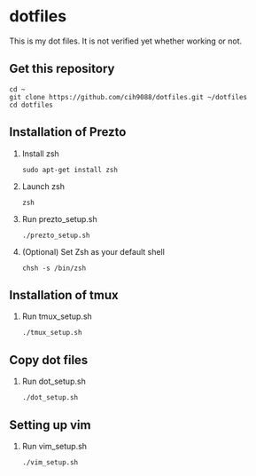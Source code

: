 # dotfiles
This is my dot files.
It is not verified yet whether working or not.

## Get this repository
```
cd ~
git clone https://github.com/cih9088/dotfiles.git ~/dotfiles
cd dotfiles
```

## Installation of Prezto
1. Install zsh
    ```
    sudo apt-get install zsh
    ```
2. Launch zsh
    ```
    zsh
    ```
3. Run prezto_setup.sh
    ```
    ./prezto_setup.sh
    ```
4. (Optional) Set Zsh as your default shell
    ```
    chsh -s /bin/zsh
    ```

## Installation of tmux
1. Run tmux_setup.sh
    ```
    ./tmux_setup.sh
    ```

## Copy dot files
1. Run dot_setup.sh
    ```
    ./dot_setup.sh
    ```

## Setting up vim
1. Run vim_setup.sh
    ```
    ./vim_setup.sh
    ```
